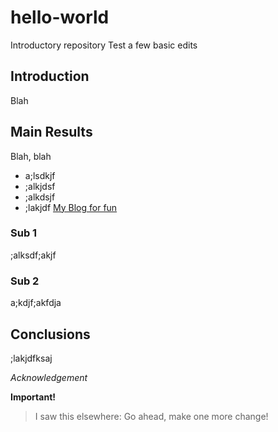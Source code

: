 # hello-world
Introductory repository
Test a few basic edits

## Introduction
Blah

## Main Results
Blah, blah
- a;lsdkjf
- ;alkjdsf
- ;alkdsjf 
- ;lakjdf 
[My Blog for fun](https://matternal.wordpress.com)

### Sub 1
;alksdf;akjf

### Sub 2
a;kdjf;akfdja

## Conclusions
;lakjdfksaj

*Acknowledgement*

**Important!**
> I saw this elsewhere:  Go ahead, make one more change!

